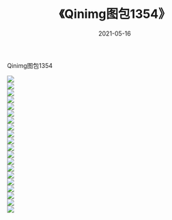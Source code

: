 ﻿---
layout: post
title:  《Qinimg图包1354》
date:   2021-05-16
img: http://imgx.orgx.ga/Qinimg图包/Qinimg图包1354/000.jpg
categories: [美女, 清纯, 唯美]
---

Qinimg图包1354

 ![](http://imgx.orgx.ga/Qinimg图包/Qinimg图包1354/001.jpg) <br>![](http://imgx.orgx.ga/Qinimg图包/Qinimg图包1354/002.jpg) <br>![](http://imgx.orgx.ga/Qinimg图包/Qinimg图包1354/003.jpg) <br>![](http://imgx.orgx.ga/Qinimg图包/Qinimg图包1354/004.jpg) <br>![](http://imgx.orgx.ga/Qinimg图包/Qinimg图包1354/005.jpg) <br>![](http://imgx.orgx.ga/Qinimg图包/Qinimg图包1354/006.jpg) <br>![](http://imgx.orgx.ga/Qinimg图包/Qinimg图包1354/007.jpg) <br>![](http://imgx.orgx.ga/Qinimg图包/Qinimg图包1354/008.jpg) <br>![](http://imgx.orgx.ga/Qinimg图包/Qinimg图包1354/009.jpg) <br>![](http://imgx.orgx.ga/Qinimg图包/Qinimg图包1354/010.jpg) <br>![](http://imgx.orgx.ga/Qinimg图包/Qinimg图包1354/011.jpg) <br>![](http://imgx.orgx.ga/Qinimg图包/Qinimg图包1354/012.jpg) <br>![](http://imgx.orgx.ga/Qinimg图包/Qinimg图包1354/013.jpg) <br>![](http://imgx.orgx.ga/Qinimg图包/Qinimg图包1354/014.jpg) <br>![](http://imgx.orgx.ga/Qinimg图包/Qinimg图包1354/015.jpg) <br>![](http://imgx.orgx.ga/Qinimg图包/Qinimg图包1354/016.jpg) <br>![](http://imgx.orgx.ga/Qinimg图包/Qinimg图包1354/017.jpg) <br>![](http://imgx.orgx.ga/Qinimg图包/Qinimg图包1354/018.jpg) <br>![](http://imgx.orgx.ga/Qinimg图包/Qinimg图包1354/019.jpg) <br>![](http://imgx.orgx.ga/Qinimg图包/Qinimg图包1354/020.jpg) <br>